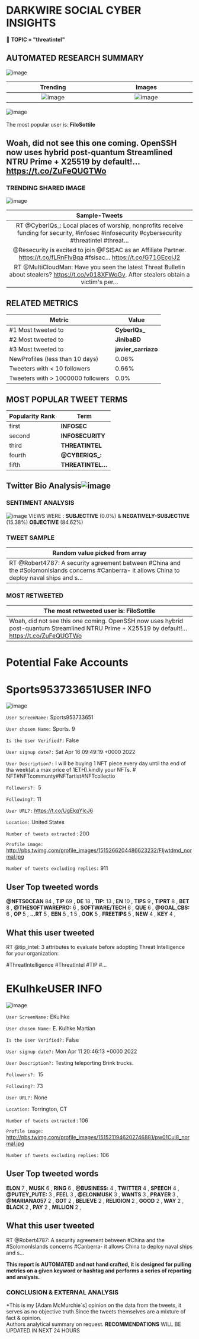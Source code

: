 # DARKWIRE SOCIAL CYBER INSIGHTS 
&#x1F34E; **TOPIC = "threatintel"**

## AUTOMATED RESEARCH SUMMARY
  ![image](darkLogo.png)   

|  Trending  |   Images | 
:-------------------------:|:-------------------------:
|  ![image](assets/threatintel/imageFile1.jpg)     <img width=200/> | ![image](assets/threatintel/imageFile2.jpg) <img width=200/> |   
 
 
![image](assets/threatintel/TWEETS.png)
<br></br>
The most popular user is: **FiloSottile**  
 

## Woah, did not see this one coming. OpenSSH now uses hybrid post-quantum Streamlined NTRU Prime + X25519 by default!… https://t.co/ZuFeQUGTWo 

  




### TRENDING SHARED IMAGE

![image](assets/threatintel/twitterPostedImage.png)



|                **Sample-Tweets**        |
| :-------------: |
| RT @CyberIQs_: Local places of worship, nonprofits receive funding for security, #infosec #infosecurity #cybersecurity #threatintel #threat… |
| @Resecurity is excited to join @FSISAC as an Affiliate Partner. https://t.co/fLRnFlvBqa #fsisac… https://t.co/G71GEcoiJ2 |
| RT @MultiCloudMan: Have you seen the latest Threat Bulletin about stealers?  https://t.co/v018XFWoGv.  After stealers obtain a victim's per… |

## RELATED METRICS<br>
| Metric | Value |
| ------------- | ------------- |
| #1 Most tweeted to  | **CyberIQs_** |
| #2 Most tweeted to  | **JinibaBD** |
| #3 Most tweeted to  | **javier_carriazo** |
| NewProfiles (less than 10 days) | 0.06%  |
| Tweeters with < 10 followers  | 0.66%|
| Tweeters with > 1000000 followers  | 0.0%  |



## MOST POPULAR TWEET TERMS 


| Popularity Rank  | Term |
| ------------- | ------------- |
| first  | **INFOSEC**  |
| second  | **INFOSECURITY**  |
| third  | **THREATINTEL** |
| fourth  | **@CYBERIQS_:**  |
| fifth  | **THREATINTEL…**  |


## Twitter Bio Analysis![image](assets/threatintel/BIO.png)
### SENTIMENT ANALYSIS
![image](assets/threatintel/sentiment.png)
VIEWS WERE : **SUBJECTIVE**  (0.0%) & **NEGATIVELY-SUBJECTIVE** (15.38%) **OBJECTIVE** (84.62%)

### TWEET SAMPLE 
| Random value picked from array |
| ------------- |
|RT @Robert4787: A security agreement between #China and the #SolomonIslands concerns #Canberra- it allows China to deploy naval ships and s… |

### MOST RETWEETED 

| The most retweeted user is: **FiloSottile**  |
| ------------- |
| Woah, did not see this one coming. OpenSSH now uses hybrid post-quantum Streamlined NTRU Prime + X25519 by default!… https://t.co/ZuFeQUGTWo |

# Potential Fake Accounts
 
# Sports953733651USER INFO
![image](http://pbs.twimg.com/profile_images/1515266204486623232/FIjwtdmd_normal.jpg)
 
`User ScreenName:` Sports953733651 
 
`User chosen Name:` Sports. 9 
 
`Is the User Verified?:` False 
 
`User signup date?:` Sat Apr 16 09:49:19 +0000 2022 
 
`User Description?:` I will be buying 1 NFT piece every day until tha end of tha week(at a max price of 1ETH).kindly your NFTs. # NFT#NFTcommunty#NFTartist#NFTcollectio 
 
`Followers?: `5 
 
`Following?:` 11 
 
`User URL?:` https://t.co/UgEkqYIcJ6 
 
`Location:` United States 
 
`Number of tweets extracted`  : 200 
 
`Profile image:` http://pbs.twimg.com/profile_images/1515266204486623232/FIjwtdmd_normal.jpg 
 
`Number of tweets excluding replies:` 911 
 

 

 
## User Top tweeted words 
 
**@NFTS0CEAN** 84 , **TIP** 69 , **DE** 18 , **TIP:** 13 , **EN** 10 , **TIPS** 9 , **TIPRT** 8 , **BET** 8 , **@THESOFTWAREPRO:** 6 , **SOFTWARE/TECH** 6 , **QUE** 6 , **@GOAL_CBS:** 6 , **OP** 5 , **…RT** 5 , **EEN** 5 , **1** 5 , **OOK** 5 , **FREETIPS** 5 , **NEW** 4 , **KEY** 4 , 
 
## What this user tweeted
 
RT @tip_intel: 3 attributes to evaluate before adopting Threat Intelligence for your organization:

#ThreatIntelligence #ThreatIntel #TIP #…
 
# EKulhkeUSER INFO
![image](http://pbs.twimg.com/profile_images/1515211946202746881/pw01Cul8_normal.jpg)
 
`User ScreenName:` EKulhke 
 
`User chosen Name:` E. Kulhke Martian 
 
`Is the User Verified?:` False 
 
`User signup date?:` Mon Apr 11 20:46:13 +0000 2022 
 
`User Description?:` Testing teleporting Brink trucks. 
 
`Followers?: `15 
 
`Following?:` 73 
 
`User URL?:` None 
 
`Location:` Torrington, CT 
 
`Number of tweets extracted`  : 106 
 
`Profile image:` http://pbs.twimg.com/profile_images/1515211946202746881/pw01Cul8_normal.jpg 
 
`Number of tweets excluding replies:` 106 
 

 

 
## User Top tweeted words 
 
**ELON** 7 , **MUSK** 6 , **RING** 6 , **@BUSINESS:** 4 , **TWITTER** 4 , **SPEECH** 4 , **@PUTEY_PUTE:** 3 , **FEEL** 3 , **@ELONMUSK** 3 , **WANTS** 3 , **PRAYER** 3 , **@MARIANA057** 2 , **GOT** 2 , **BELIEVE** 2 , **RELIGION** 2 , **GOOD** 2 , **WAY** 2 , **BLACK** 2 , **PAY** 2 , **MILLION** 2 , 
 
## What this user tweeted
 
RT @Robert4787: A security agreement between #China and the #SolomonIslands concerns #Canberra- it allows China to deploy naval ships and s…
 

<b> This report is AUTOMATED and not hand crafted, it is designed for pulling metrics on a given keyword or hashtag and performs a series of reporting and analysis.</b>  
### CONCLUSION & EXTERNAL ANALYSIS

*This is my [Adam McMurchie`s] opinion on the data from the tweets, it serves as no objective truth.Since the tweets themselves are a mixture of fact & opinion.<br>
Authors analytical summary on request.
**RECOMMENDATIONS** WILL BE UPDATED IN NEXT  24 HOURS <br>